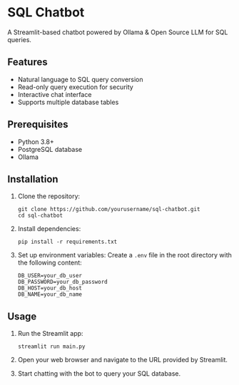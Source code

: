 # SQL Chatbot

A Streamlit-based chatbot powered by Ollama & Open Source LLM for SQL queries.

## Features

- Natural language to SQL query conversion
- Read-only query execution for security
- Interactive chat interface
- Supports multiple database tables

## Prerequisites

- Python 3.8+
- PostgreSQL database
- Ollama

## Installation

1. Clone the repository:
   ```
   git clone https://github.com/yourusername/sql-chatbot.git
   cd sql-chatbot
   ```

2. Install dependencies:
   ```
   pip install -r requirements.txt
   ```

3. Set up environment variables:
   Create a `.env` file in the root directory with the following content:
   ```
   DB_USER=your_db_user
   DB_PASSWORD=your_db_password
   DB_HOST=your_db_host
   DB_NAME=your_db_name
   ```

## Usage

1. Run the Streamlit app:
   ```
   streamlit run main.py
   ```

2. Open your web browser and navigate to the URL provided by Streamlit.

3. Start chatting with the bot to query your SQL database.
